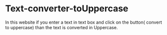 # Text-converter-toUppercase
In this website if you enter a text in text box and click on the button( convert to uppercase) than the text is converted in Uppercase.
